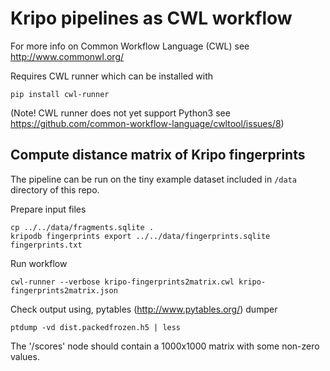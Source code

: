 # Kripo pipelines as CWL workflow

For more info on Common Workflow Language (CWL) see http://www.commonwl.org/

Requires CWL runner which can be installed with
```
pip install cwl-runner
```
(Note! CWL runner does not yet support Python3 see https://github.com/common-workflow-language/cwltool/issues/8)

## Compute distance matrix of Kripo fingerprints

The pipeline can be run on the tiny example dataset included in `/data` directory of this repo.

Prepare input files
```
cp ../../data/fragments.sqlite .
kripodb fingerprints export ../../data/fingerprints.sqlite fingerprints.txt
```

Run workflow
```
cwl-runner --verbose kripo-fingerprints2matrix.cwl kripo-fingerprints2matrix.json
```

Check output using, pytables (http://www.pytables.org/) dumper
```
ptdump -vd dist.packedfrozen.h5 | less
```
The '/scores' node should contain a 1000x1000 matrix with some non-zero values.
